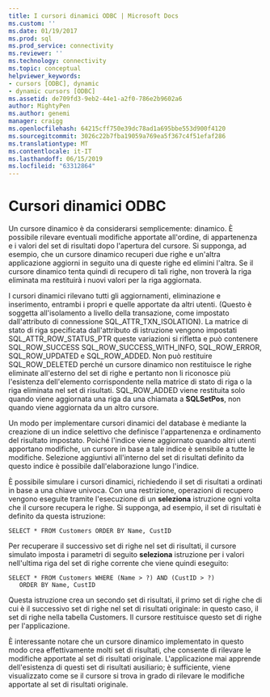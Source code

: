 ```yaml
---
title: I cursori dinamici ODBC | Microsoft Docs
ms.custom: ''
ms.date: 01/19/2017
ms.prod: sql
ms.prod_service: connectivity
ms.reviewer: ''
ms.technology: connectivity
ms.topic: conceptual
helpviewer_keywords:
- cursors [ODBC], dynamic
- dynamic cursors [ODBC]
ms.assetid: de709fd3-9eb2-44e1-a2f0-786e2b9602a6
author: MightyPen
ms.author: genemi
manager: craigg
ms.openlocfilehash: 64215cff750e39dc78ad1a695bbe553d900f4120
ms.sourcegitcommit: 3026c22b7fba19059a769ea5f367c4f51efaf286
ms.translationtype: MT
ms.contentlocale: it-IT
ms.lasthandoff: 06/15/2019
ms.locfileid: "63312864"
---
```

# <a name="odbc-dynamic-cursors"></a>Cursori dinamici ODBC
Un cursore dinamico è da considerarsi semplicemente: dinamico. È possibile rilevare eventuali modifiche apportate all'ordine, di appartenenza e i valori del set di risultati dopo l'apertura del cursore. Si supponga, ad esempio, che un cursore dinamico recuperi due righe e un'altra applicazione aggiorni in seguito una di queste righe ed elimini l'altra. Se il cursore dinamico tenta quindi di recupero di tali righe, non troverà la riga eliminata ma restituirà i nuovi valori per la riga aggiornata.  
  
 I cursori dinamici rilevano tutti gli aggiornamenti, eliminazione e inserimento, entrambi i propri e quelle apportate da altri utenti. (Questo è soggetta all'isolamento a livello della transazione, come impostato dall'attributo di connessione SQL_ATTR_TXN_ISOLATION). La matrice di stato di riga specificata dall'attributo di istruzione vengono impostati SQL_ATTR_ROW_STATUS_PTR queste variazioni si rifletta e può contenere SQL_ROW_SUCCESS SQL_ROW_SUCCESS_WITH_INFO, SQL_ROW_ERROR, SQL_ROW_UPDATED e SQL_ROW_ADDED. Non può restituire SQL_ROW_DELETED perché un cursore dinamico non restituisce le righe eliminate all'esterno del set di righe e pertanto non li riconosce più l'esistenza dell'elemento corrispondente nella matrice di stato di riga o la riga eliminata nel set di risultati. SQL_ROW_ADDED viene restituita solo quando viene aggiornata una riga da una chiamata a **SQLSetPos**, non quando viene aggiornata da un altro cursore.  
  
 Un modo per implementare cursori dinamici del database è mediante la creazione di un indice selettivo che definisce l'appartenenza e ordinamento del risultato impostato. Poiché l'indice viene aggiornato quando altri utenti apportano modifiche, un cursore in base a tale indice è sensibile a tutte le modifiche. Selezione aggiuntivi all'interno del set di risultati definito da questo indice è possibile dall'elaborazione lungo l'indice.  
  
 È possibile simulare i cursori dinamici, richiedendo il set di risultati a ordinati in base a una chiave univoca. Con una restrizione, operazioni di recupero vengono eseguite tramite l'esecuzione di un **seleziona** istruzione ogni volta che il cursore recupera le righe. Si supponga, ad esempio, il set di risultati è definito da questa istruzione:  
  
```  
SELECT * FROM Customers ORDER BY Name, CustID  
```  
  
 Per recuperare il successivo set di righe nel set di risultati, il cursore simulato imposta i parametri di seguito **seleziona** istruzione per i valori nell'ultima riga del set di righe corrente che viene quindi eseguito:  
  
```  
SELECT * FROM Customers WHERE (Name > ?) AND (CustID > ?)  
   ORDER BY Name, CustID  
```  
  
 Questa istruzione crea un secondo set di risultati, il primo set di righe che di cui è il successivo set di righe nel set di risultati originale: in questo caso, il set di righe nella tabella Customers. Il cursore restituisce questo set di righe per l'applicazione.  
  
 È interessante notare che un cursore dinamico implementato in questo modo crea effettivamente molti set di risultati, che consente di rilevare le modifiche apportate al set di risultati originale. L'applicazione mai apprende dell'esistenza di questi set di risultati ausiliario; è sufficiente, viene visualizzato come se il cursore si trova in grado di rilevare le modifiche apportate al set di risultati originale.
